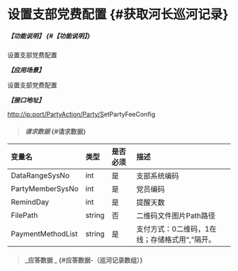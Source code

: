 # 设置支部党费配置 {#获取河长巡河记录}

##### _【功能说明】_ {#【功能说明】}

设置支部党费配置

_**【应用场景】**_

设置支部党费配置

_**【接口地址】**_

[http://ip:port/PartyAction/Party/S](http://ip:port/HMQuery/PatrolRiver/GetPatrolRivers)etPartyFeeConfig

> #### _请求数据_ {#请求数据}

| 变量名 | 类型 | 是否必须 | 描述 |
| :--- | :--- | :--- | :--- |
| DataRangeSysNo | int | 是 | 支部系统编码 |
| PartyMemberSysNo | int | 是 | 党员编码 |
| RemindDay | int | 是 | 提醒天数 |
| FilePath | string | 否 | 二维码文件图片Path路径 |
| PaymentMethodList | string | 是 | 支付方式：0二维码，1在线；存储格式用“,"隔开。 |

> #### _应答数据 _ {#应答数据-（巡河记录数组）}



